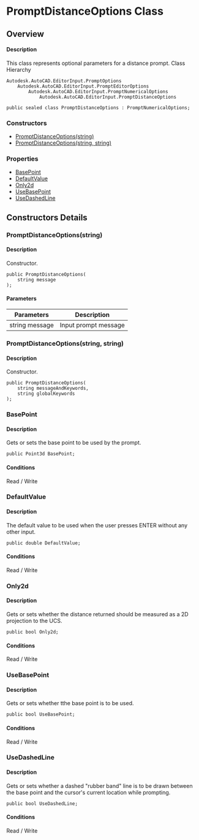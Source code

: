 # PromptDistanceOptions Class

## Overview

#### Description
This class represents optional parameters for a distance prompt.
Class Hierarchy
```text
Autodesk.AutoCAD.EditorInput.PromptOptions
    Autodesk.AutoCAD.EditorInput.PromptEditorOptions
        Autodesk.AutoCAD.EditorInput.PromptNumericalOptions
            Autodesk.AutoCAD.EditorInput.PromptDistanceOptions
```

```text
public sealed class PromptDistanceOptions : PromptNumericalOptions;
```

### Constructors

- [PromptDistanceOptions(string)](#promptdistanceoptions(string))
- [PromptDistanceOptions(string, string)](#promptdistanceoptions(string,-string))

### Properties

- [BasePoint](#basepoint)
- [DefaultValue](#defaultvalue)
- [Only2d](#only2d)
- [UseBasePoint](#usebasepoint)
- [UseDashedLine](#usedashedline)


## Constructors Details

### PromptDistanceOptions(string)

#### Description
Constructor.
```text
public PromptDistanceOptions(
    string message
);
```

#### Parameters

| Parameters | Description |
| --- | --- |
| string message | Input prompt message |

### PromptDistanceOptions(string, string)

#### Description
Constructor.
```text
public PromptDistanceOptions(
    string messageAndKeywords, 
    string globalKeywords
);
```

### BasePoint

#### Description
Gets or sets the base point to be used by the prompt.
```text
public Point3d BasePoint;
```

#### Conditions
Read / Write
### DefaultValue

#### Description
The default value to be used when the user presses ENTER without any other input.
```text
public double DefaultValue;
```

#### Conditions
Read / Write
### Only2d

#### Description
Gets or sets whether the distance returned should be measured as a 2D projection to the UCS.
```text
public bool Only2d;
```

#### Conditions
Read / Write
### UseBasePoint

#### Description
Gets or sets whether tthe base point is to be used.
```text
public bool UseBasePoint;
```

#### Conditions
Read / Write
### UseDashedLine

#### Description
Gets or sets whether a dashed "rubber band" line is to be drawn between the base point and the cursor's current location while prompting.
```text
public bool UseDashedLine;
```

#### Conditions
Read / Write